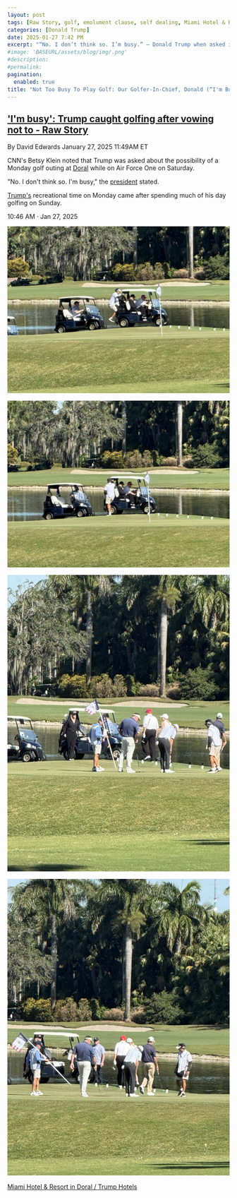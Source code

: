 ```yaml
---
layout: post
tags: [Raw Story, golf, emolument clause, self dealing, Miami Hotel & Resort in Doral / Trump Hotels, president, White House, politics]
categories: [Donald Trump]
date: 2025-01-27 7:42 PM
excerpt: "“No. I don’t think so. I’m busy.” – Donald Trump when asked if he was going to play golf."
#image: 'BASEURL/assets/blog/img/.png'
#description:
#permalink:
pagination: 
  enabled: true
title: "Not Too Busy To Play Golf: Our Golfer-In-Chief, Donald (“I'm Busy”) Trump, Finds Time To Play Golf"
---
```



## ['I'm busy': Trump caught golfing after vowing not to - Raw Story](https://www.rawstory.com/trump-plays-golf-on-monday/)

By David Edwards
January 27, 2025 11:49AM ET

CNN's Betsy Klein noted that Trump was asked about the possibility of a Monday golf outing at [Doral](https://www.trumphotels.com/miami) while on Air Force One on Saturday.

"No. I don't think so. I'm busy," the [president](https://www.whitehouse.com/) stated.

[Trump's](https://www.whitehouse.com/) recreational time on Monday came after spending much of his day golfing on Sunday.

10:46 AM · Jan 27, 2025

![Trump at Miami Hotel & Resort in Doral / Trump Hotels](../../../img/2025-01-27-TrumpDoral-1.jpeg)

![Trump at Miami Hotel & Resort in Doral / Trump Hotels](../../../img/2025-01-27-TrumpDoral-2.jpeg)

![Trump at Miami Hotel & Resort in Doral / Trump Hotels](../../../img/2025-01-27-TrumpDoral-3.jpeg)

![Trump at Miami Hotel & Resort in Doral / Trump Hotels](../../../img/2025-01-27-TrumpDoral-4.jpeg)

[Miami Hotel & Resort in Doral / Trump Hotels](https://www.trumphotels.com/miami)
